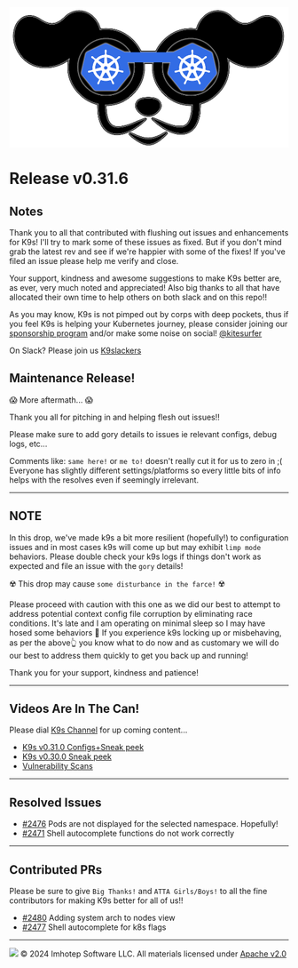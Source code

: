 <img src="https://raw.githubusercontent.com/derailed/k9s/master/assets/k9s.png" align="center" width="800" height="auto"/>

# Release v0.31.6

## Notes

Thank you to all that contributed with flushing out issues and enhancements for K9s!
I'll try to mark some of these issues as fixed. But if you don't mind grab the latest rev
and see if we're happier with some of the fixes!
If you've filed an issue please help me verify and close.

Your support, kindness and awesome suggestions to make K9s better are, as ever, very much noted and appreciated!
Also big thanks to all that have allocated their own time to help others on both slack and on this repo!!

As you may know, K9s is not pimped out by corps with deep pockets, thus if you feel K9s is helping your Kubernetes journey,
please consider joining our [sponsorship program](https://github.com/sponsors/derailed) and/or make some noise on social! [@kitesurfer](https://twitter.com/kitesurfer)

On Slack? Please join us [K9slackers](https://join.slack.com/t/k9sers/shared_invite/enQtOTA5MDEyNzI5MTU0LWQ1ZGI3MzliYzZhZWEyNzYxYzA3NjE0YTk1YmFmNzViZjIyNzhkZGI0MmJjYzhlNjdlMGJhYzE2ZGU1NjkyNTM)

## Maintenance Release!

😱 More aftermath... 😱

Thank you all for pitching in and helping flesh out issues!!

Please make sure to add gory details to issues ie relevant configs, debug logs, etc...

Comments like: `same here!` or `me to!` doesn't really cut it for us to zero in ;(
Everyone has slightly different settings/platforms so every little bits of info helps with the resolves even if seemingly irrelevant.

---

## NOTE

In this drop, we've made k9s a bit more resilient (hopefully!) to configuration issues and in most cases k9s will come up but may exhibit `limp mode` behaviors.
Please double check your k9s logs if things don't work as expected and file an issue with the `gory` details!

☢️ This drop may cause `some disturbance in the farce!` ☢️

Please proceed with caution with this one as we did our best to attempt to address potential context config file corruption by eliminating race conditions.
It's late and I am operating on minimal sleep so I may have hosed some behaviors 🫣
If you experience k9s locking up or misbehaving, as per the above👆 you know what to do now and as customary
we will do our best to address them quickly to get you back up and running!

Thank you for your support, kindness and patience!

---

## Videos Are In The Can!

Please dial [K9s Channel](https://www.youtube.com/channel/UC897uwPygni4QIjkPCpgjmw) for up coming content...

* [K9s v0.31.0 Configs+Sneak peek](https://youtu.be/X3444KfjguE)
* [K9s v0.30.0 Sneak peek](https://youtu.be/mVBc1XneRJ4)
* [Vulnerability Scans](https://youtu.be/ULkl0MsaidU)

---

## Resolved Issues

* [#2476](https://github.com/zloom/k9s/issues/2476) Pods are not displayed for the selected namespace. Hopefully!
* [#2471](https://github.com/zloom/k9s/issues/2471) Shell autocomplete functions do not work correctly

---

## Contributed PRs

Please be sure to give `Big Thanks!` and `ATTA Girls/Boys!` to all the fine contributors for making K9s better for all of us!!

* [#2480](https://github.com/zloom/k9s/pull/2480) Adding system arch to nodes view
* [#2477](https://github.com/zloom/k9s/pull/2477) Shell autocomplete for k8s flags

---

<img src="https://raw.githubusercontent.com/derailed/k9s/master/assets/imhotep_logo.png" width="32" height="auto"/> © 2024 Imhotep Software LLC. All materials licensed under [Apache v2.0](http://www.apache.org/licenses/LICENSE-2.0)